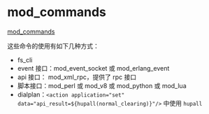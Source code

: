 # mod_commands

[mod_commands](https://developer.signalwire.com/freeswitch/FreeSWITCH-Explained/Modules/mod_commands_1966741/)

这些命令的使用有如下几种方式：
- fs_cli
- event 接口：mod_event_socket 或 mod_erlang_event
- api 接口： mod_xml_rpc，提供了 rpc 接口
- 脚本接口：mod_perl 或 mod_v8 或 mod_python 或 mod_lua
- dialplan：`<action application="set" data="api_result=${hupall(normal_clearing)}"/>` 中使用 `hupall`
